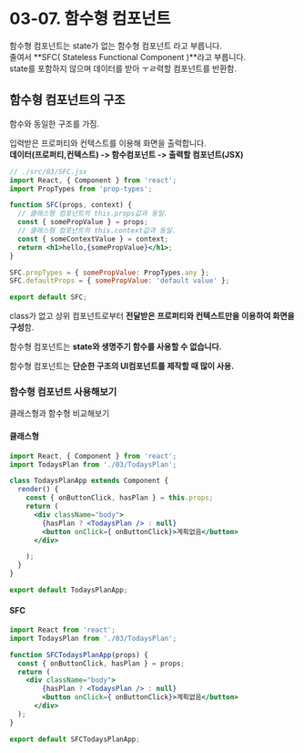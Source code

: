# 03-07. 함수형 컴포넌트

함수형 컴포넌트는 state가 없는 함수형 컴포넌트 라고 부릅니다.<br/>줄여서 **SFC( Stateless Functional Component )**라고 부릅니다.<br/>state를 포함하지 않으며 데이터를 받아 ㅜㄹ력할 컴포넌트를 반환함.

## 함수형 컴포넌트의 구조

함수와 동일한 구조를 가짐.

입력받은 프로퍼티와 컨텍스트를 이용해 화면을 출력합니다.<br/>**데이터(프로퍼티,컨텍스트) -> 함수컴포넌트 -> 출력할 컴포넌트(JSX)**

```jsx
// ./src/03/SFC.jsx
import React, { Component } from 'react';
import PropTypes from 'prop-types';

function SFC(props, context) {
  // 클래스형 컴포넌트의 this.props값과 동일.
  const { somePropValue } = props;
  // 클래스형 컴포넌트의 this.context값과 동일.
  const { someContextValue } = context;
  return <h1>hello,{somePropValue}</h1>;
}

SFC.propTypes = { somePropValue: PropTypes.any };
SFC.defaultProps = { somePropValue: 'default value' };

export default SFC;
```

class가 없고 상위 컴포넌트로부터 **전달받은 프로퍼티와 컨텍스트만을 이용하여 화면을 구성**함.

함수형 컴포넌트는 **state와 생명주기 함수를 사용할 수 없습니다.**

함수형 컴포넌트는 **단순한 구조의 UI컴포넌트를 제작할 때 많이 사용.**



### 함수형 컴포넌트 사용해보기

클래스형과 함수형 비교해보기

#### 클래스형

```jsx
import React, { Component } from 'react';
import TodaysPlan from './03/TodaysPlan';

class TodaysPlanApp extends Component {
  render() {
    const { onButtonClick, hasPlan } = this.props;
    return (
      <div className="body">
        {hasPlan ? <TodaysPlan /> : null}
        <button onClick={ onButtonClick}>계획없음</button>
      </div>

    );
  }
}

export default TodaysPlanApp;
```



#### SFC

```jsx
import React from 'react';
import TodaysPlan from './03/TodaysPlan';

function SFCTodaysPlanApp(props) {
  const { onButtonClick, hasPlan } = props;
  return (
    <div className="body">
        {hasPlan ? <TodaysPlan /> : null}
        <button onClick={ onButtonClick}>계획없음</button>
      </div>
  );
}

export default SFCTodaysPlanApp;
```

